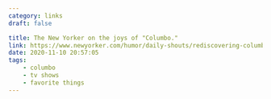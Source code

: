 ```yaml
---
category: links
draft: false

title: The New Yorker on the joys of "Columbo."
link: https://www.newyorker.com/humor/daily-shouts/rediscovering-columbo-in-2020
date: 2020-11-10 20:57:05
tags:
    - columbo
    - tv shows
    - favorite things
---
```


